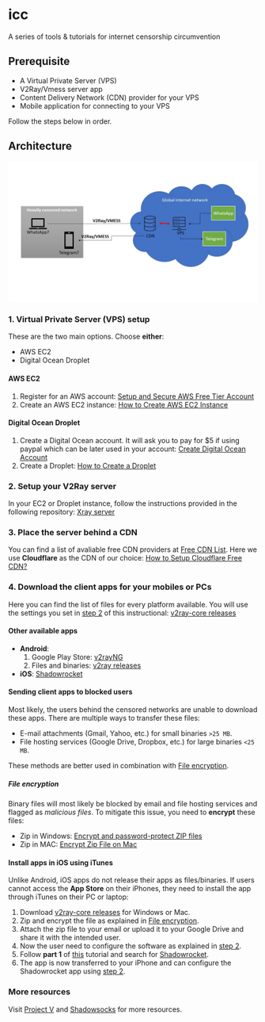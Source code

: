 # icc
A series of tools &amp; tutorials for internet censorship circumvention

## Prerequisite
- A Virtual Private Server (VPS)
- V2Ray/Vmess server app
- Content Delivery Network (CDN) provider for your VPS
- Mobile application for connecting to your VPS

Follow the steps below in order.

## Architecture
![Arch](https://github.com/pika-pika-chuu/icc/blob/main/arch.jpg?raw=true "arch")


### 1. Virtual Private Server (VPS) setup
These are the two main options. Choose **either**:
- AWS EC2
- Digital Ocean Droplet


#### AWS EC2
1. Register for an AWS account: [Setup and Secure AWS Free Tier Account](https://www.youtube.com/watch?v=FRQ9fE4fd5g)
2. Create an AWS EC2 instance: [How to Create AWS EC2 Instance](https://www.youtube.com/watch?v=k_FPNHUh66A)

#### Digital Ocean Droplet
1. Create a Digital Ocean account. It will ask you to pay for $5 if using paypal which can be later used in your account: [Create Digital Ocean Account](https://cloud.digitalocean.com/registrations/new)
2. Create a Droplet: [How to Create a Droplet](https://www.youtube.com/watch?v=kzThZOZj1S4)

### 2. Setup your V2Ray server
In your EC2 or Droplet instance, follow the instructions provided in the following repository: [Xray server](https://github.com/SonyaCore/V2RayGen)

### 3. Place the server behind a CDN
You can find a list of avaliable free CDN providers at [Free CDN List](https://geekflare.com/free-cdn-list/). Here we use **Cloudflare** as the CDN of our choice: [How to Setup Cloudflare Free CDN?](https://www.youtube.com/watch?v=N7n_HtvwNVA)

### 4. Download the client apps for your mobiles or PCs
Here you can find the list of files for every platform available. You will use the settings you set in [step 2](https://github.com/pika-pika-chuu/icc/blob/main/README.md#2-setup-your-v2ray-server) of this instructional: [v2ray-core releases](https://github.com/v2ray/v2ray-core/releases)

#### Other available apps
- **Android**:
  1. Google Play Store: [v2rayNG](https://play.google.com/store/apps/details?id=com.v2ray.ang&hl=en_AU&gl=US)
  2. Files and binaries: [v2ray releases](https://github.com/2dust/v2rayNG/releases)
- **iOS**: [Shadowrocket](https://apps.apple.com/us/app/shadowrocket/id932747118)

#### Sending client apps to blocked users
Most likely, the users behind the censored networks are unable to download these apps. There are multiple ways to transfer these files:
- E-mail attachments (Gmail, Yahoo, etc.) for small binaries `>25 MB`.
- File hosting services (Google Drive, Dropbox, etc.) for large binaries `<25 MB`.

These methods are better used in combination with [File encryption](https://github.com/pika-pika-chuu/icc/blob/main/README.md#file-encryption).

##### File encryption
Binary files will most likely be blocked by email and file hosting services and flagged as *malicious files*. To mitigate this issue, you need to **encrypt** these files:
- Zip in Windows: [Encrypt and password-protect ZIP files](https://www.pcworld.com/article/422788/how-to-encrypt-and-password-protect-zip-files-the-right-way.html)
- Zip in MAC: [Encrypt Zip File on Mac](https://www.winzip.com/en/learn/tips/encrypt-zip/mac/)

#### Install apps in iOS using iTunes
Unlike Android, iOS apps do not release their apps as files/binaries. If users cannot access the **App Store** on their iPhones, they need to install the app through iTunes on their PC or laptop:
1. Download [v2ray-core releases](https://github.com/v2ray/v2ray-core/releases) for Windows or Mac.
2. Zip and encrypt the file as explained in [File encryption](https://github.com/pika-pika-chuu/icc/blob/main/README.md#file-encryption).
3. Attach the zip file to your email or upload it to your Google Drive and share it with the intended user.
4. Now the user need to configure the software as explained in [step 2](https://github.com/pika-pika-chuu/icc/blob/main/README.md#2-setup-your-v2ray-server).
5. Follow **part 1** of [this](https://www.leawo.org/entips/download-and-install-iphone-apps-from-computer-1361.html) tutorial and search for [Shadowrocket](https://apps.apple.com/us/app/shadowrocket/id932747118).
6. The app is now transferred to your iPhone and can configure the Shadowrocket app using [step 2](https://github.com/pika-pika-chuu/icc/blob/main/README.md#2-setup-your-v2ray-server).


### More resources
Visit [Project V](https://www.v2ray.com/en/) and [Shadowsocks](https://github.com/shadowsocks) for more resources.
